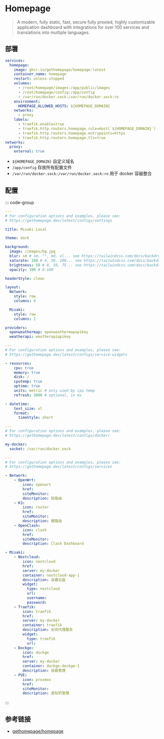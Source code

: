 # Homepage

> A modern, fully static, fast, secure fully proxied, highly customizable application dashboard with integrations for over 100 services and translations into multiple languages.

## 部署

```yml
services:
  homepage:
    image: ghcr.io/gethomepage/homepage:latest
    container_name: homepage
    restart: unless-stopped
    volumes:
      - /root/homepage/images:/app/public/images
      - /root/homepage/config:/app/config
      - /var/run/docker.sock:/var/run/docker.sock:ro
    environment:
      HOMEPAGE_ALLOWED_HOSTS: ${HOMEPAGE_DOMAIN}
    networks:
      - proxy
    labels:
      - traefik.enable=true
      - traefik.http.routers.homepage.rule=Host(`${HOMEPAGE_DOMAIN}`)
      - traefik.http.routers.homepage.entrypoints=https
      - traefik.http.routers.homepage.tls=true
networks:
  proxy:
    external: true
```

- `${HOMEPAGE_DOMAIN}` 自定义域名
- `/app/config` 存放所有配置文件
- `/var/run/docker.sock:/var/run/docker.sock:ro` 用于 docker 容器整合

## 配置

::: code-group

```yml [settings.yaml]
---
# For configuration options and examples, please see:
# https://gethomepage.dev/latest/configs/settings

title: Misaki Local

theme: dark

background:
  image: /images/bg.jpg
  blur: sm # sm, "", md, xl... see https://tailwindcss.com/docs/backdrop-blur
  saturate: 100 # 0, 50, 100... see https://tailwindcss.com/docs/backdrop-saturate
  brightness: 50 # 0, 50, 75... see https://tailwindcss.com/docs/backdrop-brightness
  opacity: 100 # 0-100

headerStyle: clean

layout:
  Network:
    style: row
    columns: 4

  Misaki:
    style: row
    columns: 2

providers:
  openweathermap: openweathermapapikey
  weatherapi: weatherapiapikey
```

```yml [widgets.yaml]
---
# For configuration options and examples, please see:
# https://gethomepage.dev/latest/configs/service-widgets

- resources:
    cpu: true
    memory: true
    disk: /
    cputemp: true
    uptime: true
    units: metric # only used by cpu temp
    refresh: 3000 # optional, in ms

- datetime:
    text_size: xl
    format:
      timeStyle: short
```

```yml [docker.yml]
---
# For configuration options and examples, please see:
# https://gethomepage.dev/latest/configs/docker/

my-docker:
  socket: /var/run/docker.sock
```

```yml [services.yaml]
---
# For configuration options and examples, please see:
# https://gethomepage.dev/latest/configs/services

- Network:
    - OpenWrt:
        icon: openwrt
        href:
        siteMonitor:
        description: 软路由
    - K3:
        icon: router
        href:
        siteMonitor:
        description: 硬路由
    - OpenClash:
        icon: clash
        href:
        siteMonitor:
        description: Clash Dashboard

- Misaki:
    - Nextcloud:
        icon: nextcloud
        href:
        server: my-docker
        container: nextcloud-app-1
        description: 自建云盘
        widget:
          type: nextcloud
          url:
          username:
          password:
    - Traefik:
        icon: traefik
        href:
        server: my-docker
        container: traefik
        description: 反向代理服务
        widget:
          type: traefik
          url:
    - Dockge:
        icon: dockge
        href:
        server: my-docker
        container: dockge-dockge-1
        description: 容器管理
    - PVE:
        icon: proxmox
        href:
        siteMonitor:
        description: 虚拟机管理
```

:::

## 参考链接

- [gethomepage/homepage](https://github.com/gethomepage/homepage)
